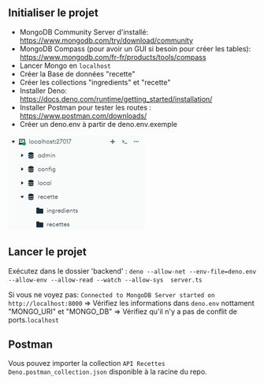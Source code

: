 ## Initialiser le projet

- MongoDB Community Server d'installé:
  https://www.mongodb.com/try/download/community
- MongoDB Compass (pour avoir un GUI si besoin pour créer les tables):
  https://www.mongodb.com/fr-fr/products/tools/compass
- Lancer Mongo en `localhost`
- Créer la Base de données "recette"
- Créer les collections "ingredients" et "recette"
- Installer Deno: https://docs.deno.com/runtime/getting_started/installation/
- Installer Postman pour tester les routes : https://www.postman.com/downloads/
- Créer un deno.env à partir de deno.env.exemple

![alt text](./public/image.png)

## Lancer le projet
Exécutez dans le dossier 'backend' : `deno --allow-net --env-file=deno.env --allow-env --allow-read --watch --allow-sys  server.ts`

Si vous ne voyez pas:
`Connected to MongoDB
Server started on http://localhost:8000` => Vérifiez les
informations dans `deno.env` nottament "MONGO_URI" et "MONGO_DB" => Vérifiez
qu'il n'y a pas de conflit de ports.`localhost`

## Postman

Vous pouvez importer la collection `API Recettes Deno.postman_collection.json`
disponible à la racine du repo.
